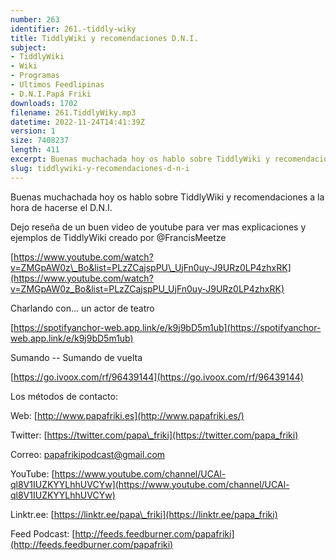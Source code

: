 ```yaml
---
number: 263
identifier: 261.-tiddly-wiky
title: TiddlyWiki y recomendaciones D.N.I.
subject:
- TiddlyWiki
- Wiki
- Programas
- Ultimos Feedlipinas
- D.N.I.Papá Friki
downloads: 1702
filename: 261.TiddlyWiky.mp3
datetime: 2022-11-24T14:41:39Z
version: 1
size: 7408237
length: 411
excerpt: Buenas muchachada hoy os hablo sobre TiddlyWiki y recomendaciones D.N.I.
slug: tiddlywiki-y-recomendaciones-d-n-i
---
```

Buenas muchachada hoy os hablo sobre TiddlyWiki y recomendaciones a la hora de hacerse el D.N.I.

Dejo reseña de un buen video de youtube para ver mas explicaciones y ejemplos de TiddlyWiki creado por @FrancisMeetze

[https://www.youtube.com/watch?v=ZMGpAW0z\_Bo&list=PLzZCajspPU\_UjFn0uy-J9URz0LP4zhxRK](https://www.youtube.com/watch?v=ZMGpAW0z_Bo&list=PLzZCajspPU_UjFn0uy-J9URz0LP4zhxRK)

Charlando con... un actor de teatro

[https://spotifyanchor-web.app.link/e/k9j9bD5m1ub](https://spotifyanchor-web.app.link/e/k9j9bD5m1ub)

Sumando -- Sumando de vuelta

[https://go.ivoox.com/rf/96439144](https://go.ivoox.com/rf/96439144)

Los métodos de contacto:

Web: [http://www.papafriki.es](http://www.papafriki.es/)

Twitter: [https://twitter.com/papa\_friki](https://twitter.com/papa_friki)

Correo: [papafrikipodcast@gmail.com](https://archive.org/details/papafrikipodast@gmail.com)

YouTube: [https://www.youtube.com/channel/UCAl-ql8V1IUZKYYLhhUVCYw](https://www.youtube.com/channel/UCAl-ql8V1IUZKYYLhhUVCYw)

Linktr.ee: [https://linktr.ee/papa\_friki](https://linktr.ee/papa_friki)

Feed Podcast: [http://feeds.feedburner.com/papafriki](http://feeds.feedburner.com/papafriki)
